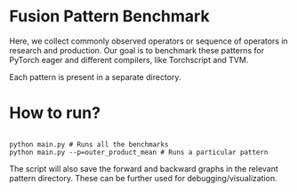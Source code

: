 # Fusion Pattern Benchmark
Here, we collect commonly observed operators or sequence of operators in research and production.
Our goal is to benchmark these patterns for PyTorch eager and different compilers, like Torchscript
and TVM.

Each pattern is present in a separate directory.


# How to run?
~~~

python main.py # Runs all the benchmarks
python main.py --p=outer_product_mean # Runs a particular pattern
~~~

The script will also save the forward and backward graphs in the relevant pattern directory. These
can be further used for debugging/visualization.
